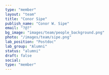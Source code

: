 ```yaml
---
type: "member"
layout: "team"
title: "Conor Sipe"
publish_name: "Conor W. Sipe"
email: "?@?"
bg_image: "images/team/people_background.png"
photo: "/images/team/sipe.png"
lab_position: "Postdoc"
lab_group: "Alumni"
status: "alumni"
draft: false
social:
type: "member"
---
```


